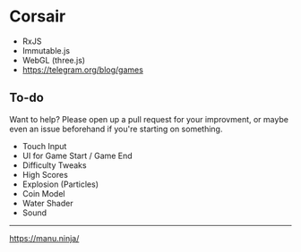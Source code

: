 # Corsair

* RxJS
* Immutable.js
* WebGL (three.js)
* https://telegram.org/blog/games

## To-do

Want to help? Please open up a pull request for your improvment, or maybe even an issue beforehand if you're starting on something.

* Touch Input
* UI for Game Start / Game End
* Difficulty Tweaks
* High Scores
* Explosion (Particles)
* Coin Model
* Water Shader
* Sound

---
<https://manu.ninja/>
